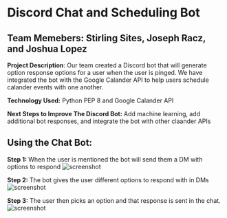 # Discord Chat and Scheduling Bot
## Team Memebers: Stirling Sites, Joseph Racz, and Joshua Lopez
**Project Description**: Our team created a Discord bot that will generate option response options for a user when the user is pinged. We have integrated the bot with the Google Calander API to help users schedule calander events with one another.

**Technology Used:** Python PEP 8 and Google Calander API

**Next Steps to Improve The Discord Bot:** Add machine learning, add additional bot responses, and integrate the bot with other claander APIs

## Using the Chat Bot:

**Step 1:** When the user is mentioned the bot will send them a DM with options to respond
![screenshot](https://github.com/stirlingsites/Discord-ChatBot/blob/main/ChatBot1.png)

**Step 2:** The bot gives the user different options to respond with in DMs
![screenshot](https://github.com/stirlingsites/Discord-ChatBot/blob/main/ChatBot2.png)

**Step 3:** The user then picks an option and that response is sent in the chat.
![screenshot](https://github.com/stirlingsites/Discord-ChatBot/blob/main/ChatBot3.png)
